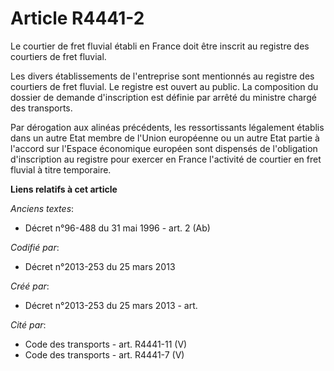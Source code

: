 # Article R4441-2

Le courtier de fret fluvial établi en France doit être inscrit au registre des courtiers de fret fluvial.

Les divers établissements de l'entreprise sont mentionnés au registre des courtiers de fret fluvial. Le registre est ouvert
au public. La composition du dossier de demande d'inscription est définie par arrêté du ministre chargé des transports.

Par dérogation aux alinéas précédents, les ressortissants légalement établis dans un autre Etat membre de l'Union européenne
ou un autre Etat partie à l'accord sur l'Espace économique européen sont dispensés de l'obligation d'inscription au registre
pour exercer en France l'activité de courtier en fret fluvial à titre temporaire.

**Liens relatifs à cet article**

_Anciens textes_:

  - Décret n°96-488 du 31 mai 1996 - art. 2 (Ab)

_Codifié par_:

  - Décret n°2013-253 du 25 mars 2013

_Créé par_:

  - Décret n°2013-253 du 25 mars 2013 - art.

_Cité par_:

  - Code des transports - art. R4441-11 (V)
  - Code des transports - art. R4441-7 (V)
